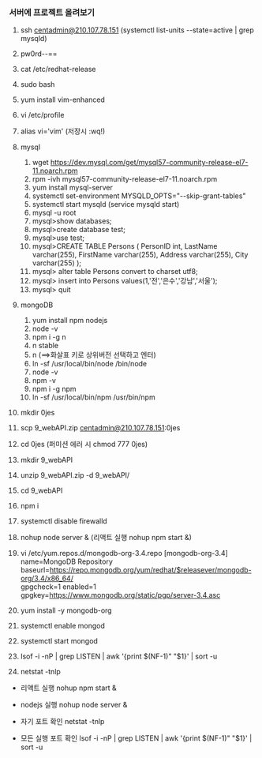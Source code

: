 ### 서버에 프로젝트 올려보기

1. ssh centadmin@210.107.78.151  (systemctl list-units --state=active | grep mysqld)
2. pw0rd--==
3. cat /etc/redhat-release
4. sudo bash
5. yum install vim-enhanced
6. vi /etc/profile
7. alias vi='vim' (저장시 :wq!) 
8. mysql 

   1. wget https://dev.mysql.com/get/mysql57-community-release-el7-11.noarch.rpm
   2. rpm -ivh mysql57-community-release-el7-11.noarch.rpm
   3. yum install mysql-server
   4. systemctl set-environment MYSQLD_OPTS="--skip-grant-tables"
   5. systemctl start mysqld (service mysqld start)
   6. mysql -u root
   7. mysql>show databases;
   8. mysql>create database test;
   9. mysql>use test;
   10. mysql>CREATE TABLE Persons (
       PersonID int,
       LastName varchar(255),
       FirstName varchar(255),
       Address varchar(255),
       City varchar(255)
       );
   11. mysql> alter table Persons convert to charset utf8;
   12. mysql> insert into Persons values(1,'전','은수','강남','서울');
   13. mysql> quit
9. mongoDB
   1. yum install npm nodejs
   2. node -v
   3. npm i -g n
   4. n stable
   5. n (==>화살표 키로 상위버전 선택하고 엔터)
   6. ln -sf /usr/local/bin/node /bin/node
   7. node -v
   8. npm -v
   9. npm i -g npm
   10. ln -sf /usr/local/bin/npm /usr/bin/npm
10. mkdir 0jes
11. scp 9_webAPI.zip centadmin@210.107.78.151:0jes
12. cd 0jes (퍼미션 에러 시 chmod 777 0jes)
13. mkdir 9_webAPI
14. unzip 9_webAPI.zip -d 9_webAPI/
15. cd 9_webAPI
16. npm i
17. systemctl disable firewalld
18. nohup node server &  (리액트 실행 nohup npm start &)
19. vi /etc/yum.repos.d/mongodb-org-3.4.repo
    [mongodb-org-3.4] 
    name=MongoDB Repository 
    baseurl=https://repo.mongodb.org/yum/redhat/$releasever/mongodb-org/3.4/x86_64/  
    gpgcheck=1 
    enabled=1 
    gpgkey=https://www.mongodb.org/static/pgp/server-3.4.asc 
20. yum install -y mongodb-org
21. systemctl enable mongod 
22. systemctl start mongod
23. lsof -i -nP | grep LISTEN | awk '{print $(NF-1)" "$1}' | sort -u
24. netstat -tnlp


* 리액트 실행 
  nohup npm start &

* nodejs 실행
  nohup node server &

* 자기 포트 확인
  netstat -tnlp

* 모든 실행 포트 확인
  lsof -i -nP | grep LISTEN | awk '{print $(NF-1)" "$1}' | sort -u

